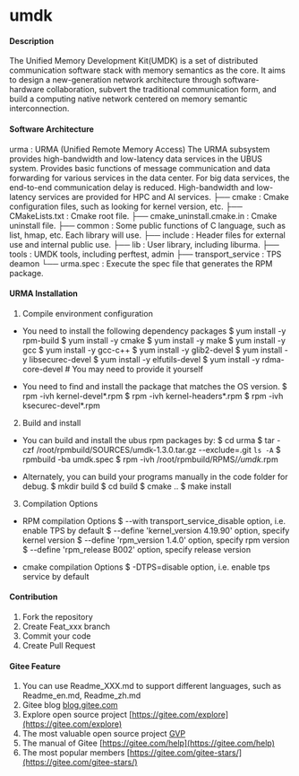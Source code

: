 # umdk

#### Description
The Unified Memory Development Kit(UMDK) is a set of distributed communication software stack with memory semantics as the core. It aims to design a new-generation network architecture through software-hardware collaboration, subvert the traditional communication form, and build a computing native network centered on memory semantic interconnection.

#### Software Architecture

urma                                 : URMA (Unified Remote Memory Access)
                                          The URMA subsystem provides high-bandwidth and low-latency data
                                          services in the UBUS system. Provides basic functions of message
                                          communication and data forwarding for various services in the data
                                          center. For big data services, the end-to-end communication delay
                                          is reduced. High-bandwidth and low-latency services are provided for
                                          HPC and AI services.
├── cmake                     : Cmake configuration files, such as looking for kernel version, etc.
├── CMakeLists.txt            : Cmake root file.
├── cmake_uninstall.cmake.in  : Cmake uninstall file.
├── common                    : Some public functions of C language, such as list, hmap, etc. Each library will use.
├── include                   : Header files for external use and internal public use.
├── lib                       : User library, including liburma.
├── tools                     : UMDK tools, including perftest, admin
├── transport_service         : TPS deamon
└── urma.spec                 : Execute the spec file that generates the RPM package.


#### URMA Installation

1. Compile environment configuration
- You need to install the following dependency packages
  $ yum install -y rpm-build
  $ yum install -y cmake
  $ yum install -y make
  $ yum install -y gcc
  $ yum install -y gcc-c++
  $ yum install -y glib2-devel
  $ yum install -y libsecurec-devel
  $ yum install -y elfutils-devel
  $ yum install -y rdma-core-devel   # You may need to provide it yourself

- You need to find and install the package that matches the OS version.
  $ rpm -ivh kernel-devel*.rpm
  $ rpm -ivh kernel-headers*.rpm
  $ rpm -ivh ksecurec-devel*.rpm

2. Build and install
- You can build and install the ubus rpm packages by:
  $ cd urma
  $ tar -czf /root/rpmbuild/SOURCES/umdk-1.3.0.tar.gz --exclude=.git `ls -A`
  $ rpmbuild -ba umdk.spec
  $ rpm -ivh /root/rpmbuild/RPMS/*/umdk*.rpm

- Alternately, you can build your programs manually in the code folder for debug.
  $ mkdir build
  $ cd build
  $ cmake ..
  $ make install

3. Compilation Options
- RPM compilation Options
  $ --with transport_service_disable                  option, i.e. enable TPS by default
  $ --define 'kernel_version 4.19.90'                 option, specify kernel version
  $ --define 'rpm_version 1.4.0'                      option, specify rpm version
  $ --define 'rpm_release  B002'                      option, specify release version

- cmake compilation Options
  $ -DTPS=disable                                     option, i.e. enable tps service by default

#### Contribution

1.  Fork the repository
2.  Create Feat_xxx branch
3.  Commit your code
4.  Create Pull Request


#### Gitee Feature

1.  You can use Readme\_XXX.md to support different languages, such as Readme\_en.md, Readme\_zh.md
2.  Gitee blog [blog.gitee.com](https://blog.gitee.com)
3.  Explore open source project [https://gitee.com/explore](https://gitee.com/explore)
4.  The most valuable open source project [GVP](https://gitee.com/gvp)
5.  The manual of Gitee [https://gitee.com/help](https://gitee.com/help)
6.  The most popular members  [https://gitee.com/gitee-stars/](https://gitee.com/gitee-stars/)

